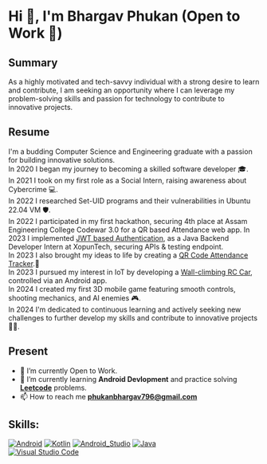 # Hi 👋, I'm Bhargav Phukan (Open to Work 💚)

## Summary
As a highly motivated and tech-savvy individual with a strong desire to learn and contribute, I am seeking an opportunity where I can leverage my problem-solving skills and passion for technology to contribute to innovative projects.

## Resume
I'm a budding Computer Science and Engineering graduate with a passion for building innovative solutions.</br>
In 2020 I began my journey to becoming a skilled software developer 🎓.</br>
In 2021 I took on my first role as a Social Intern, raising awareness about Cybercrime 💻.</br>
In 2022 I researched Set-UID programs and their vulnerabilities in Ubuntu 22.04 VM 🛡️.</br>
In 2022 I participated in my first hackathon, securing 4th place at Assam Engineering College Codewar 3.0 for a QR based Attendance web app.
In 2023 I implemented [JWT based Authentication](https://github.com/bHarGav796/JWT_Module.git), as a Java Backend Developer Intern at XopunTech, securing APIs & testing endpoint.</br>
In 2023 I also brought my ideas to life by creating a [QR Code Attendance Tracker](https://github.com/bHarGav796/AttendanceSystem-Working.git).📱</br>
In 2023 I pursued my interest in IoT by developing a [Wall-climbing RC Car](https://github.com/bHarGav796/WallClimbingRC_Project.git), controlled via an Android app.</br>
In 2024 I created my first 3D mobile game featuring smooth controls, shooting mechanics, and AI enemies 🎮.</br>
In 2024 I'm dedicated to continuous learning and actively seeking new challenges to further develop my skills and contribute to innovative projects 🌱💡.</br>

## Present
- 🔭 I’m currently Open to Work.
- 🌱 I’m currently learning **Android Devlopment** and practice solving [**Leetcode**](https://leetcode.com/u/bl-larGav/) problems.
- 📫 How to reach me **phukanbhargav796@gmail.com**

## Skills:
[![Android](https://img.shields.io/badge/Android-3DDC84?style=for-the-badge&logo=android&logoColor=white&labelColor=101010)]()
[![Kotlin](https://img.shields.io/badge/Kotlin-0095D5?style=for-the-badge&logo=kotlin&logoColor=white&labelColor=101010)]()
[![Android_Studio](https://img.shields.io/badge/Android_Studio-3DDC84?style=for-the-badge&logo=android-studio&logoColor=white&labelColor=101010)]()
[![Java](https://img.shields.io/badge/Java-007396?style=for-the-badge&logo=java&logoColor=white&labelColor=101010)]()
</br>
[![Visual Studio Code](https://img.shields.io/badge/Visual_Studio_Code-007ACC?style=for-the-badge&logo=Visual%20Studio%20Code&logoColor=white&labelColor=101010)]()
</br>
